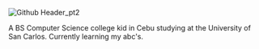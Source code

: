 ![Github Header_pt2](https://github.com/user-attachments/assets/5190f87e-23dc-4ca3-8680-9ed36bff8c58)

A BS Computer Science college kid in Cebu studying at the University of San Carlos. 
Currently learning my abc's.
